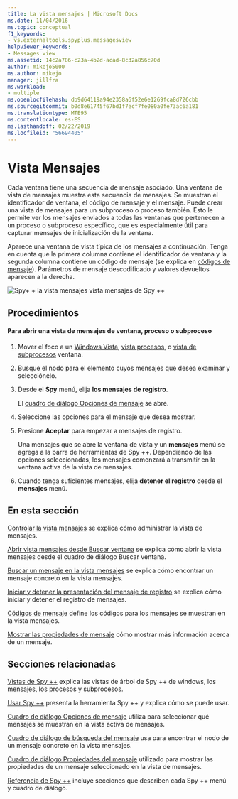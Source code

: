 ```yaml
---
title: La vista mensajes | Microsoft Docs
ms.date: 11/04/2016
ms.topic: conceptual
f1_keywords:
- vs.externaltools.spyplus.messagesview
helpviewer_keywords:
- Messages view
ms.assetid: 14c2a786-c23a-4b2d-acad-8c32a856c70d
author: mikejo5000
ms.author: mikejo
manager: jillfra
ms.workload:
- multiple
ms.openlocfilehash: db9d64119a94e2358a6f52e6e1269fca8d726cbb
ms.sourcegitcommit: b0d8e61745f67bd1f7ecf7fe080a0fe73ac6a181
ms.translationtype: MTE95
ms.contentlocale: es-ES
ms.lasthandoff: 02/22/2019
ms.locfileid: "56694405"
---
```

# <a name="messages-view"></a>Vista Mensajes
Cada ventana tiene una secuencia de mensaje asociado. Una ventana de vista de mensajes muestra esta secuencia de mensajes. Se muestran el identificador de ventana, el código de mensaje y el mensaje. Puede crear una vista de mensajes para un subproceso o proceso también. Esto le permite ver los mensajes enviados a todas las ventanas que pertenecen a un proceso o subproceso específico, que es especialmente útil para capturar mensajes de inicialización de la ventana.

 Aparece una ventana de vista típica de los mensajes a continuación. Tenga en cuenta que la primera columna contiene el identificador de ventana y la segunda columna contiene un código de mensaje (se explica en [códigos de mensaje](../debugger/message-codes.md)). Parámetros de mensaje descodificado y valores devueltos aparecen a la derecha.

 ![Spy&#43; &#43; la vista mensajes](../debugger/media/spy--_messagesview.png "Spy ++ _MessagesView") vista mensajes de Spy ++

## <a name="procedures"></a>Procedimientos

#### <a name="to-open-a-messages-view-for-a-window-process-or-thread"></a>Para abrir una vista de mensajes de ventana, proceso o subproceso

1.  Mover el foco a un [Windows Vista](../debugger/windows-view.md), [vista procesos](../debugger/processes-view.md), o [vista de subprocesos](../debugger/threads-view.md) ventana.

2.  Busque el nodo para el elemento cuyos mensajes que desea examinar y selecciónelo.

3.  Desde el **Spy** menú, elija **los mensajes de registro**.

     El [cuadro de diálogo Opciones de mensaje](../debugger/message-options-dialog-box.md) se abre.

4.  Seleccione las opciones para el mensaje que desea mostrar.

5.  Presione **Aceptar** para empezar a mensajes de registro.

     Una mensajes que se abre la ventana de vista y un **mensajes** menú se agrega a la barra de herramientas de Spy ++. Dependiendo de las opciones seleccionadas, los mensajes comenzará a transmitir en la ventana activa de la vista de mensajes.

6.  Cuando tenga suficientes mensajes, elija **detener el registro** desde el **mensajes** menú.

## <a name="in-this-section"></a>En esta sección
 [Controlar la vista mensajes](../debugger/how-to-control-messages-view.md) se explica cómo administrar la vista de mensajes.

 [Abrir vista mensajes desde Buscar ventana](../debugger/how-to-open-messages-view-from-find-window.md) se explica cómo abrir la vista mensajes desde el cuadro de diálogo Buscar ventana.

 [Buscar un mensaje en la vista mensajes](../debugger/how-to-search-for-a-message-in-messages-view.md) se explica cómo encontrar un mensaje concreto en la vista mensajes.

 [Iniciar y detener la presentación del mensaje de registro](../debugger/how-to-start-and-stop-the-message-log-display.md) se explica cómo iniciar y detener el registro de mensajes.

 [Códigos de mensaje](../debugger/message-codes.md) define los códigos para los mensajes se muestran en la vista mensajes.

 [Mostrar las propiedades de mensaje](../debugger/how-to-display-message-properties.md) cómo mostrar más información acerca de un mensaje.

## <a name="related-sections"></a>Secciones relacionadas
 [Vistas de Spy ++](../debugger/spy-increment-views.md) explica las vistas de árbol de Spy ++ de windows, los mensajes, los procesos y subprocesos.

 [Usar Spy ++](../debugger/using-spy-increment.md) presenta la herramienta Spy ++ y explica cómo se puede usar.

 [Cuadro de diálogo Opciones de mensaje](../debugger/message-options-dialog-box.md) utiliza para seleccionar qué mensajes se muestran en la vista activa de mensajes.

 [Cuadro de diálogo de búsqueda del mensaje](../debugger/message-search-dialog-box.md) usa para encontrar el nodo de un mensaje concreto en la vista mensajes.

 [Cuadro de diálogo Propiedades del mensaje](../debugger/message-properties-dialog-box.md) utilizado para mostrar las propiedades de un mensaje seleccionado en la vista de mensajes.

 [Referencia de Spy ++](../debugger/spy-increment-reference.md) incluye secciones que describen cada Spy ++ menú y cuadro de diálogo.